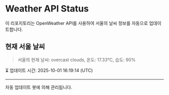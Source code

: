 
# Weather API Status

이 리포지토리는 OpenWeather API를 사용하여 서울의 날씨 정보를 자동으로 업데이트합니다.

## 현재 서울 날씨
> 서울의 현재 날씨: overcast clouds, 온도: 17.33°C, 습도: 90%

⏳ 업데이트 시간: 2025-10-01 16:19:14 (UTC)

---
자동 업데이트 봇에 의해 관리됩니다.
